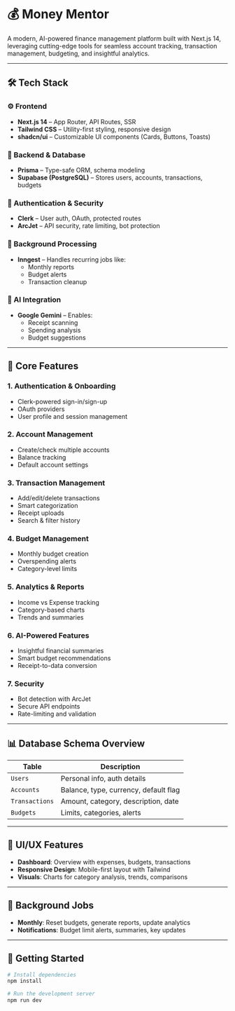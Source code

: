 # 💰 Money Mentor

A modern, AI-powered finance management platform built with Next.js 14, leveraging cutting-edge tools for seamless account tracking, transaction management, budgeting, and insightful analytics.

---

## 🛠 Tech Stack

### ⚙️ Frontend

- **Next.js 14** – App Router, API Routes, SSR
- **Tailwind CSS** – Utility-first styling, responsive design
- **shadcn/ui** – Customizable UI components (Cards, Buttons, Toasts)

### 🔗 Backend & Database

- **Prisma** – Type-safe ORM, schema modeling
- **Supabase (PostgreSQL)** – Stores users, accounts, transactions, budgets

### 🔐 Authentication & Security

- **Clerk** – User auth, OAuth, protected routes
- **ArcJet** – API security, rate limiting, bot protection

### 🔄 Background Processing

- **Inngest** – Handles recurring jobs like:
  - Monthly reports
  - Budget alerts
  - Transaction cleanup

### 🤖 AI Integration

- **Google Gemini** – Enables:
  - Receipt scanning
  - Spending analysis
  - Budget suggestions

---

## 🎯 Core Features

### 1. Authentication & Onboarding

- Clerk-powered sign-in/sign-up
- OAuth providers
- User profile and session management

### 2. Account Management

- Create/check multiple accounts
- Balance tracking
- Default account settings

### 3. Transaction Management

- Add/edit/delete transactions
- Smart categorization
- Receipt uploads
- Search & filter history

### 4. Budget Management

- Monthly budget creation
- Overspending alerts
- Category-level limits

### 5. Analytics & Reports

- Income vs Expense tracking
- Category-based charts
- Trends and summaries

### 6. AI-Powered Features

- Insightful financial summaries
- Smart budget recommendations
- Receipt-to-data conversion

### 7. Security

- Bot detection with ArcJet
- Secure API endpoints
- Rate-limiting and validation

---

## 📊 Database Schema Overview

| Table          | Description                           |
| -------------- | ------------------------------------- |
| `Users`        | Personal info, auth details           |
| `Accounts`     | Balance, type, currency, default flag |
| `Transactions` | Amount, category, description, date   |
| `Budgets`      | Limits, categories, alerts            |

---

## 🎨 UI/UX Features

- **Dashboard**: Overview with expenses, budgets, transactions
- **Responsive Design**: Mobile-first layout with Tailwind
- **Visuals**: Charts for category analysis, trends, comparisons

---

## 🔄 Background Jobs

- **Monthly**: Reset budgets, generate reports, update analytics
- **Notifications**: Budget limit alerts, summaries, key updates

---

## 🚀 Getting Started

```bash
# Install dependencies
npm install

# Run the development server
npm run dev
```
